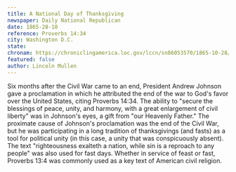 ```yaml
---
title: A National Day of Thanksgiving
newspaper: Daily National Republican
date: 1865-28-10
reference: Proverbs 14:34
city: Washington D.C. 
state: 
chronam: https://chroniclingamerica.loc.gov/lccn/sn86053570/1865-10-28/ed-1/seq-2/#words=righteousness+exalteth+nation+sin+reproach+any+people 
featured: false
author: Lincoln Mullen
---
```


Six months after the Civil War came to an end, President Andrew Johnson gave a proclamation in which he attributed the end of the war to God's favor over the United States, citing Proverbs 14:34. The ability to "secure the blessings of peace, unity, and harmony, with a great enlargement of civil liberty" was in Johnson's eyes, a gift from "our Heavenly Father." The proximate cause of Johnson's proclamation was the end of the Civil War, but he was participating in a long tradition of thanksgivings (and fasts) as a tool for political unity (in this case, a unity that was conspicuously absent). The text "righteousness exalteth a nation, while sin is a reproach to any people" was also used for fast days. Whether in service of feast or fast, Proverbs 13:4 was commonly used as a key text of American civil religion.


